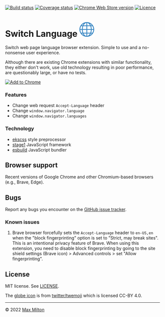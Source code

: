 [![Build status](https://img.shields.io/github/workflow/status/maxmilton/switch-language/ci)](https://github.com/maxmilton/switch-language/actions)
[![Coverage status](https://img.shields.io/codeclimate/coverage/maxmilton/switch-language)](https://codeclimate.com/github/maxmilton/switch-language)
[![Chrome Web Store version](https://img.shields.io/chrome-web-store/v/xxxxxxxxxxxxxxxxxxxxxxxxxxxxxx.svg)](https://chrome.google.com/webstore/detail/switch-language/xxxxxxxxxxxxxxxxxxxxxxxxxxxxxx)
[![Licence](https://img.shields.io/github/license/maxmilton/switch-language.svg)](https://github.com/maxmilton/switch-language/blob/master/LICENSE)

# Switch Language ![](./static/icon48.png)

Switch web page language browser extension. Simple to use and a no-nonsense user experience.

Although there are existing Chrome extensions with similar functionality, they either don't work, use old technology resulting in poor performance, are questionably large, or have no tests.

[![Add to Chrome](https://storage.googleapis.com/chrome-gcs-uploader.appspot.com/image/WlD8wC6g8khYWPJUsQceQkhXSlv1/mPGKYBIR2uCP0ApchDXE.png)](https://chrome.google.com/webstore/detail/switch-language/xxxxxxxxxxxxxxxxxxxxxxxxxxxxxx)

### Features

- Change web request `Accept-Language` header
- Change `window.navigator.language`
- Change `window.navigator.languages`

### Technology

- [ekscss](https://github.com/maxmilton/ekscss) style preprocessor
- [stage1](https://github.com/maxmilton/stage1) JavaScript framework
- [esbuild](https://esbuild.github.io/) JavaScript bundler

## Browser support

Recent versions of Google Chrome and other Chromium-based browsers (e.g., Brave, Edge).

## Bugs

Report any bugs you encounter on the [GitHub issue tracker](https://github.com/maxmilton/switch-language/issues).

### Known issues

1. Brave browser forcefully sets the `Accept-Language` header to `en-US,en` when the "block fingerprinting" option is set to "Strict, may break sites". This is an intentional privacy feature of Brave. When using this extension, you need to disable block fingerprinting by going to the site shield settings (Brave icon) > Advanced controls > set "Allow fingerprinting".

## License

MIT license. See [LICENSE](https://github.com/maxmilton/switch-language/blob/master/LICENSE).

The [globe icon](https://github.com/twitter/twemoji/blob/master/assets/svg/1f310.svg) is from [twitter/twemoji](https://github.com/twitter/twemoji) which is licensed CC-BY 4.0.

---

© 2022 [Max Milton](https://maxmilton.com)
